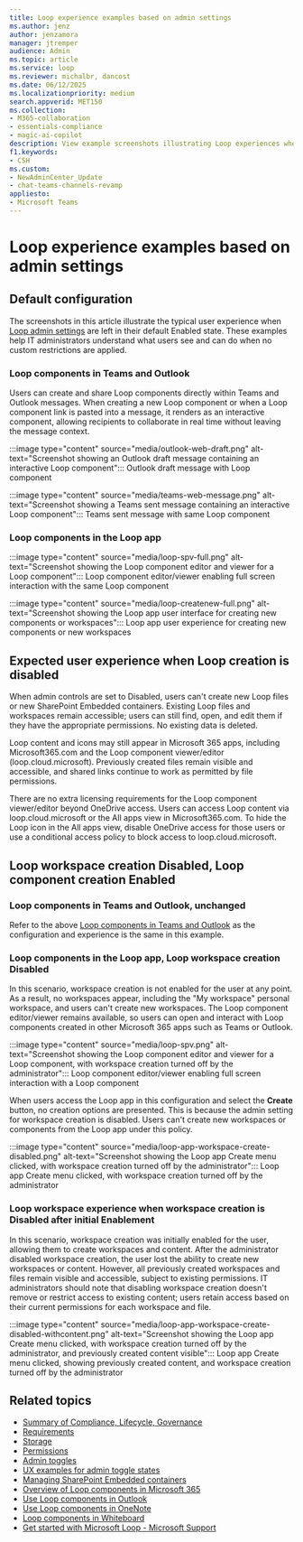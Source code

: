 ```yaml
---
title: Loop experience examples based on admin settings
ms.author: jenz
author: jenzamora
manager: jtremper
audience: Admin
ms.topic: article
ms.service: loop
ms.reviewer: michalbr, dancost
ms.date: 06/12/2025
ms.localizationpriority: medium
search.appverid: MET150
ms.collection: 
- M365-collaboration
- essentials-compliance
- magic-ai-copilot
description: View example screenshots illustrating Loop experiences when admin settings are customized from their default configurations.
f1.keywords:
- CSH
ms.custom: 
- NewAdminCenter_Update
- chat-teams-channels-revamp
appliesto: 
- Microsoft Teams
---
```


# Loop experience examples based on admin settings

## Default configuration

The screenshots in this article illustrate the typical user experience when [Loop admin settings](loop-admin-configuration.md) are left in their default Enabled state. These examples help IT administrators understand what users see and can do when no custom restrictions are applied.

### Loop components in Teams and Outlook

Users can create and share Loop components directly within Teams and Outlook messages. When creating a new Loop component or when a Loop component link is pasted into a message, it renders as an interactive component, allowing recipients to collaborate in real time without leaving the message context.

:::image type="content" source="media/outlook-web-draft.png" alt-text="Screenshot showing an Outlook draft message containing an interactive Loop component":::
Outlook draft message with Loop component

:::image type="content" source="media/teams-web-message.png" alt-text="Screenshot showing a Teams sent message containing an interactive Loop component":::
Teams sent message with same Loop component

### Loop components in the Loop app

:::image type="content" source="media/loop-spv-full.png" alt-text="Screenshot showing the Loop component editor and viewer for a Loop component":::
Loop component editor/viewer enabling full screen interaction with the same Loop component

:::image type="content" source="media/loop-createnew-full.png" alt-text="Screenshot showing the Loop app user interface for creating new components or workspaces":::
Loop app user experience for creating new components or new workspaces

## Expected user experience when Loop creation is disabled

When admin controls are set to Disabled, users can't create new Loop files or new SharePoint Embedded containers. Existing Loop files and workspaces remain accessible; users can still find, open, and edit them if they have the appropriate permissions. No existing data is deleted.

Loop content and icons may still appear in Microsoft 365 apps, including Microsoft365.com and the Loop component viewer/editor (loop.cloud.microsoft). Previously created files remain visible and accessible, and shared links continue to work as permitted by file permissions.

There are no extra licensing requirements for the Loop component viewer/editor beyond OneDrive access. Users can access Loop content via loop.cloud.microsoft or the All apps view in Microsoft365.com. To hide the Loop icon in the All apps view, disable OneDrive access for those users or use a conditional access policy to block access to loop.cloud.microsoft.

## Loop workspace creation Disabled, Loop component creation Enabled

### Loop components in Teams and Outlook, unchanged

Refer to the above [Loop components in Teams and Outlook](#loop-components-in-teams-and-outlook) as the configuration and experience is the same in this example.

### Loop components in the Loop app, Loop workspace creation Disabled

In this scenario, workspace creation is not enabled for the user at any point. As a result, no workspaces appear, including the "My workspace" personal workspace, and users can't create new workspaces. The Loop component editor/viewer remains available, so users can open and interact with Loop components created in other Microsoft 365 apps such as Teams or Outlook.

:::image type="content" source="media/loop-spv.png" alt-text="Screenshot showing the Loop component editor and viewer for a Loop component, with workspace creation turned off by the administrator":::
Loop component editor/viewer enabling full screen interaction with a Loop component

When users access the Loop app in this configuration and select the **Create** button, no creation options are presented. This is because the admin setting for workspace creation is disabled. Users can't create new workspaces or components from the Loop app under this policy.

:::image type="content" source="media/loop-app-workspace-create-disabled.png" alt-text="Screenshot showing the Loop app Create menu clicked, with workspace creation turned off by the administrator":::
Loop app Create menu clicked, with workspace creation turned off by the administrator

### Loop workspace experience when workspace creation is Disabled after initial Enablement

In this scenario, workspace creation was initially enabled for the user, allowing them to create workspaces and content. After the administrator disabled workspace creation, the user lost the ability to create new workspaces or content. However, all previously created workspaces and files remain visible and accessible, subject to existing permissions. IT administrators should note that disabling workspace creation doesn't remove or restrict access to existing content; users retain access based on their current permissions for each workspace and file.

:::image type="content" source="media/loop-app-workspace-create-disabled-withcontent.png" alt-text="Screenshot showing the Loop app Create menu clicked, with workspace creation turned off by the administrator, and previously created content visible":::
Loop app Create menu clicked, showing previously created content, and workspace creation turned off by the administrator

## Related topics

- [Summary of Compliance, Lifecycle, Governance](loop-compliance-summary.md)
- [Requirements](cpcn-loop-requirements.md)
- [Storage](loop-storage.md)
- [Permissions](cpcn-loop-permission.md)
- [Admin toggles](loop-admin-configuration.md)
- [UX examples for admin toggle states](loop-ux-examples.md)
- [Managing SharePoint Embedded containers](cpcn-loop-spe-management.md)
- [Overview of Loop components in Microsoft 365](loop-components-teams.md)
- [Use Loop components in Outlook](https://support.microsoft.com/office/9b47c279-011d-4042-bd7f-8bbfca0cb136)
- [Use Loop components in OneNote](https://support.microsoft.com/office/use-loop-components-in-onenote-ed8a43d9-f6fd-4ad6-bc9d-8841db4da459)
- [Loop components in Whiteboard](https://support.microsoft.com/office/loop-components-in-whiteboard-c5f08f54-995e-473e-be6e-7f92555da347)
- [Get started with Microsoft Loop - Microsoft Support](https://support.microsoft.com/office/get-started-with-microsoft-loop-9f4d8d4f-dfc6-4518-9ef6-069408c21f0c)
